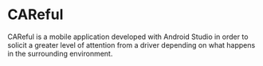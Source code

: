 # CAReful

CAReful is a mobile application developed with Android Studio in order to solicit a greater level of attention from a driver depending on what happens in the surrounding environment.

